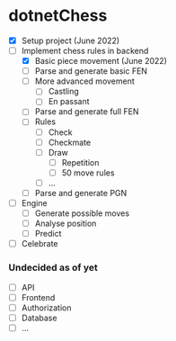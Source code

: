 # dotnetChess

- [x] Setup project (June 2022)
- [ ] Implement chess rules in backend
  - [x] Basic piece movement (June 2022)
  - [ ] Parse and generate basic FEN
  - [ ] More advanced movement
    - [ ] Castling
    - [ ] En passant
  - [ ] Parse and generate full FEN
  - [ ] Rules
    - [ ] Check
    - [ ] Checkmate
    - [ ] Draw
      - [ ] Repetition
      - [ ] 50 move rules
    - [ ] ...
  - [ ] Parse and generate PGN
- [ ] Engine
  - [ ] Generate possible moves
  - [ ] Analyse position
  - [ ] Predict 
- [ ] Celebrate

### Undecided as of yet
- [ ] API
- [ ] Frontend
- [ ] Authorization
- [ ] Database
- [ ] ...
